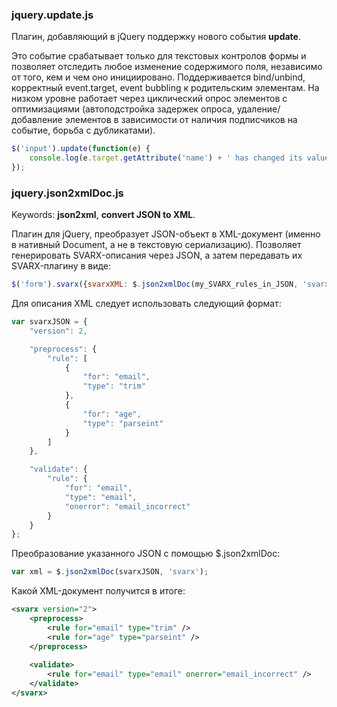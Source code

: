 ### jquery.update.js ###

Плагин, добавляющий в jQuery поддержку нового события **update**.

Это событие срабатывает только для текстовых контролов формы и позволяет отследить любое изменение содержимого поля, независимо от того, кем и чем оно инициировано.
Поддерживается bind/unbind, корректный event.target, event bubbling к родительским элементам.
На низком уровне работает через циклический опрос элементов с оптимизациями (автоподстройка задержек опроса, удаление/добавление элементов в зависимости от наличия подписчиков на событие, борьба с дубликатами). 

```javascript
$('input').update(function(e) {
    console.log(e.target.getAttribute('name') + ' has changed its value...');
});
```

### jquery.json2xmlDoc.js ###

Keywords: **json2xml**, **convert JSON to XML**.

Плагин для jQuery, преобразует JSON-объект в XML-документ (именно в нативный Document, а не в текстовую сериализацию).
Позволяет генерировать SVARX-описания через JSON, а затем передавать их SVARX-плагину в виде:

```javascript
$('form').svarx({svarxXML: $.json2xmlDoc(my_SVARX_rules_in_JSON, 'svarx')});
```

Для описания XML следует использовать следующий формат:

```javascript
var svarxJSON = {
    "version": 2,    

    "preprocess": {
        "rule": [
            {
                "for": "email",
                "type": "trim"
            },
            {
                "for": "age",
                "type": "parseint"
            }
        ]
    },

    "validate": {
        "rule": {
            "for": "email",
            "type": "email",
            "onerror": "email_incorrect"
        }
    }
};

```

Преобразование указанного JSON с помощью $.json2xmlDoc:

```javascript
var xml = $.json2xmlDoc(svarxJSON, 'svarx');
```

Какой XML-документ получится в итоге:

```xml
<svarx version="2">
    <preprocess>
        <rule for="email" type="trim" />
        <rule for="age" type="parseint" />
    </preprocess>
    
    <validate>
        <rule for="email" type="email" onerror="email_incorrect" />
    </validate>
</svarx>
```
